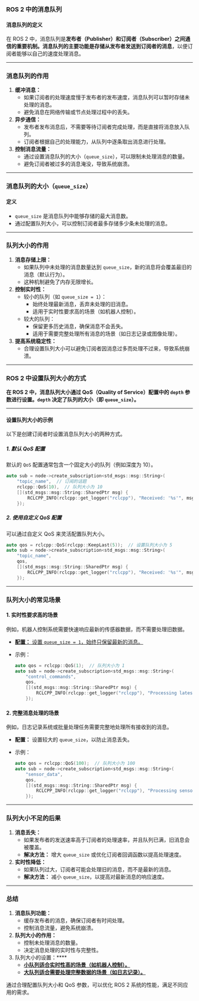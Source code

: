 ### **ROS 2 中的消息队列**

#### **消息队列的定义**

在 ROS 2 中，消息队列是**发布者（Publisher）和订阅者（Subscriber）之间通信的重要机制。消息队列的主要功能是存储从发布者发送到订阅者的消息**，以便订阅者能够以自己的速度处理消息。

------

### **消息队列的作用**

1. **缓冲消息：**
   - 如果订阅者的处理速度慢于发布者的发布速度，消息队列可以暂时存储未处理的消息。
   - 避免消息在网络传输或节点处理过程中的丢失。
2. **异步通信：**
   - 发布者发布消息后，不需要等待订阅者完成处理，而是直接将消息放入队列。
   - 订阅者根据自己的处理能力，从队列中逐条取出消息进行处理。
3. **控制消息流量：**
   - 通过设置消息队列的大小（`queue_size`），可以限制未处理消息的数量。
   - 避免订阅者被过多的消息淹没，导致系统崩溃。

------

### **消息队列的大小（`queue_size`）**

#### **定义**

- `queue_size` 是消息队列中能够存储的最大消息数。
- 通过配置队列大小，可以控制订阅者最多存储多少条未处理的消息。

------

### **队列大小的作用**

1. **消息存储上限：**
   - 如果队列中未处理的消息数量达到 `queue_size`，新的消息将会覆盖最旧的消息（默认行为）。
   - 这种机制避免了内存无限增长。
2. **控制实时性：**
   - 较小的队列（如 `queue_size = 1`）：
     - 始终处理最新消息，丢弃未处理的旧消息。
     - 适用于实时性要求高的场景（如机器人控制）。
   - 较大的队列：
     - 保留更多历史消息，确保消息不会丢失。
     - 适用于需要完整处理所有消息的场景（如日志记录或图像处理）。
3. **提高系统稳定性：**
   - 合理设置队列大小可以避免订阅者因消息过多而处理不过来，导致系统崩溃。

------

### **ROS 2 中设置队列大小的方式**

**在 ROS 2 中，消息队列大小通过 QoS（Quality of Service）配置中的 `depth` 参数进行设置。`depth` 决定了队列的大小（即 `queue_size`）。**

------

#### **设置队列大小的示例**

以下是创建订阅者时设置消息队列大小的两种方式。

##### **1. 默认 QoS 配置**

默认的 `QoS` 配置通常包含一个固定大小的队列（例如深度为 10）。

```cpp
auto sub = node->create_subscription<std_msgs::msg::String>(
    "topic_name",  // 订阅的话题
    rclcpp::QoS(10),  // 队列大小为 10
    [](std_msgs::msg::String::SharedPtr msg) {
        RCLCPP_INFO(rclcpp::get_logger("rclcpp"), "Received: '%s'", msg->data.c_str());
    });
```

##### **2. 使用自定义 QoS 配置**

可以通过自定义 QoS 来灵活配置队列大小。

```cpp
auto qos = rclcpp::QoS(rclcpp::KeepLast(5));  // 设置队列大小为 5
auto sub = node->create_subscription<std_msgs::msg::String>(
    "topic_name",
    qos,
    [](std_msgs::msg::String::SharedPtr msg) {
        RCLCPP_INFO(rclcpp::get_logger("rclcpp"), "Received: '%s'", msg->data.c_str());
    });
```

------

### **队列大小的常见场景**

#### **1. 实时性要求高的场景**

例如，机器人控制系统需要快速响应最新的传感器数据，而不需要处理旧数据。

- <u>**配置：** 设置 `queue_size = 1`，始终只保留最新的消息。</u>

- 示例：

  ```cpp
  auto qos = rclcpp::QoS(1);  // 队列大小为 1
  auto sub = node->create_subscription<std_msgs::msg::String>(
      "control_commands",
      qos,
      [](std_msgs::msg::String::SharedPtr msg) {
          RCLCPP_INFO(rclcpp::get_logger("rclcpp"), "Processing latest control command");
      });
  ```

#### **2. 完整消息处理的场景**

例如，日志记录系统或批量处理任务需要完整地处理所有接收到的消息。

- **配置：** 设置较大的 `queue_size`，以防止消息丢失。

- 示例：

  ```cpp
  auto qos = rclcpp::QoS(100);  // 队列大小为 100
  auto sub = node->create_subscription<std_msgs::msg::String>(
      "sensor_data",
      qos,
      [](std_msgs::msg::String::SharedPtr msg) {
          RCLCPP_INFO(rclcpp::get_logger("rclcpp"), "Processing sensor data: '%s'", msg->data.c_str());
      });
  ```

------

### **队列大小不足的后果**

1. **消息丢失：**
   - 如果发布者的发送速率高于订阅者的处理速率，并且队列已满，旧消息会被覆盖。
   - **解决方法：** 增大 `queue_size` 或优化订阅者回调函数以提高处理速度。
2. **实时性降低：**
   - 如果队列过大，订阅者可能会处理旧的消息，而不是最新的消息。
   - **解决方法：** 减小 `queue_size`，以提高对最新消息的响应速度。

------

### **总结**

1. **消息队列功能：**
   - 缓存发布者的消息，确保订阅者有时间处理。
   - 控制消息流量，避免系统崩溃。
2. **队列大小的作用：**
   - 控制未处理消息的数量。
   - 决定消息处理的实时性与完整性。
3. 队列大小的设置：****
   - **<u>小队列适合实时性高的场景（如机器人控制）。</u>**
   - **<u>大队列适合需要处理完整数据的场景（如日志记录）。</u>**

通过合理配置队列大小和 QoS 参数，可以优化 ROS 2 系统的性能，满足不同应用的需求。
